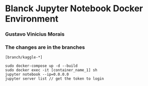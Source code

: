 # Blanck Jupyter Notebook Docker Environment

### Gustavo Vinicius Morais

### The changes are in the branches
```
[branch/kaggle-*]
```

```
sudo docker-compose up -d --build
sudo docker exec -it [container_name_1] sh
jupyter notebook --ip=0.0.0.0
jupyter server list // get the token to login
```